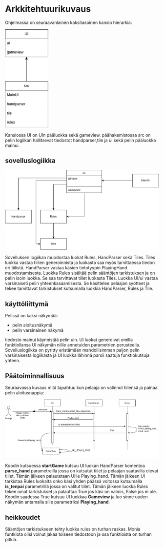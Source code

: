 # Arkkitehtuurikuvaus

Ohjelmassa on seuraavanlainen kaksitasoinen kansio hierarkia:

![kansio hierarkia](./kuvat/kansio-hierarkia.png)

Kansiossa UI on UIn pääluokka sekä gameview. päähakemistossa src on pelin logiikan hallitsevat tiedostot handparser,tile ja ui sekä pelin pääluokka mainui.

## sovelluslogiikka

![luokkakaavio](./kuvat/luokkakaavio.png)

Sovelluksen logiikan muodostaa luokat Rules, HandParser sekä Tiles. Tiles luokka vastaa tiilien generoinnista ja luokasta saa myös tarvittaessa tiedon eri tiilistä.
HandParser vastaa käsien tietotyypin PlayingHand muodostamisesta.
Luokka Rules sisältää pelin sääntöjen tarkistuksen ja on pelin isoin luokka. Se saa tarvittavat tiilet luokasta Tiles.
Luokka UI/ui vastaa varsinaiseti pelin yhteenkasaamisesta. Se käsittelee pelaajan syötteet ja tekee tarvittavat tarkistukset kutsumalla luokkia HandParser, Rules ja Tile.

## käyttöliittymä

Pelissä on kaksi näkymää:
- pelin aloitusnäkymä
- pelin varsinainen näkymä

tiedosto mainui käynnistää pelin uin.
UI luokat generoivat omilla funktiollansa UI näkymän niille annetuiden parametrien perusteella. Sovelluslogiikka on pyritty eristämään mahdollisimman paljon pelin varsinaisesta logiikasta ja UI luokka lähinnä parsii saatuja funktiokutsuja yhteen.

## Päätoiminnallisuus

Seuraavassa kuvaus mitä tapahtuu kun pelaaja on valinnut tiilensä ja painaa pelin aloitusnappia:

![sekvenssikaavio](./kuvat/sekvenssikaavio.png)

Koodin kutsuessa __startGame__ kutsuu UI luokan HandParser komentoa __parse_hand__ parametreilla jossa on kutsutut tiilet ja pelaajan saatavilla olevat tiilet. Tämän jälkeen palautetaan UIlle Playing_hand. Tämän jälkeen UI tarkistaa Rules luokalta onko käsi yhden päässä voitossa kutsumalla __is_tenpai__ parametrillä jossa on valitut tiilet. Tämän jälkeen luokka Rules tekee omat tarkistukset ja palauttaa True jos käsi on valmis, False jos ei ole. Koodin saadessa True kutsuu UI luokkaa __Gameview__ ja luo sinne uuden näkymän antamalla sille parametriksi __Playing_hand__.

## heikkoudet

Sääntöjen tarkistukseen tehty luokka rules on turhan raskas. Monia funtkiota olisi voinut jakaa toiseen tiedostoon ja osa funktioista on turhan pitkiä.
